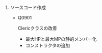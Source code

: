 1. ソースコード作成
    - Q0901

        Clericクラスの改善

        - 最大HPと最大MPの静的メンバー化
        - コンストラクタの追加
        
